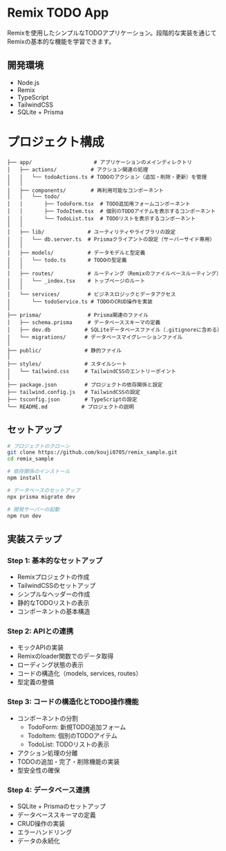 # Remix TODO App

Remixを使用したシンプルなTODOアプリケーション。段階的な実装を通じてRemixの基本的な機能を学習できます。

## 開発環境
- Node.js
- Remix
- TypeScript
- TailwindCSS
- SQLite + Prisma


# プロジェクト構成

```text
├── app/                    # アプリケーションのメインディレクトリ
│   ├── actions/           # アクション関連の処理
│   │   └── todoActions.ts # TODOのアクション（追加・削除・更新）を管理
│   │
│   ├── components/        # 再利用可能なコンポーネント
│   │   └── todo/
│   │       ├── TodoForm.tsx  # TODO追加用フォームコンポーネント
│   │       ├── TodoItem.tsx  # 個別のTODOアイテムを表示するコンポーネント
│   │       └── TodoList.tsx  # TODOリストを表示するコンポーネント
│   │
│   ├── lib/              # ユーティリティやライブラリの設定
│   │   └── db.server.ts  # Prismaクライアントの設定（サーバーサイド専用）
│   │
│   ├── models/           # データモデルと型定義
│   │   └── todo.ts       # TODOの型定義
│   │
│   ├── routes/           # ルーティング（Remixのファイルベースルーティング）
│   │   └── _index.tsx    # トップページのルート
│   │
│   └── services/         # ビジネスロジックとデータアクセス
│       └── todoService.ts # TODOのCRUD操作を実装
│
├── prisma/               # Prisma関連のファイル
│   ├── schema.prisma     # データベーススキーマの定義
│   ├── dev.db           # SQLiteデータベースファイル（.gitignoreに含める）
│   └── migrations/      # データベースマイグレーションファイル
│
├── public/              # 静的ファイル
│
├── styles/              # スタイルシート
│   └── tailwind.css     # TailwindCSSのエントリーポイント
│
├── package.json         # プロジェクトの依存関係と設定
├── tailwind.config.js   # TailwindCSSの設定
├── tsconfig.json        # TypeScriptの設定
└── README.md           # プロジェクトの説明
```

## セットアップ
```bash
# プロジェクトのクローン
git clone https://github.com/kouji0705/remix_sample.git
cd remix_sample

# 依存関係のインストール
npm install

# データベースのセットアップ
npx prisma migrate dev

# 開発サーバーの起動
npm run dev
```

## 実装ステップ

### Step 1: 基本的なセットアップ
- Remixプロジェクトの作成
- TailwindCSSのセットアップ
- シンプルなヘッダーの作成
- 静的なTODOリストの表示
- コンポーネントの基本構造

### Step 2: APIとの連携
- モックAPIの実装
- Remixのloader関数でのデータ取得
- ローディング状態の表示
- コードの構造化（models, services, routes）
- 型定義の整備

### Step 3: コードの構造化とTODO操作機能
- コンポーネントの分割
  - TodoForm: 新規TODO追加フォーム
  - TodoItem: 個別のTODOアイテム
  - TodoList: TODOリストの表示
- アクション処理の分離
- TODOの追加・完了・削除機能の実装
- 型安全性の確保

### Step 4: データベース連携
- SQLite + Prismaのセットアップ
- データベーススキーマの定義
- CRUD操作の実装
- エラーハンドリング
- データの永続化
